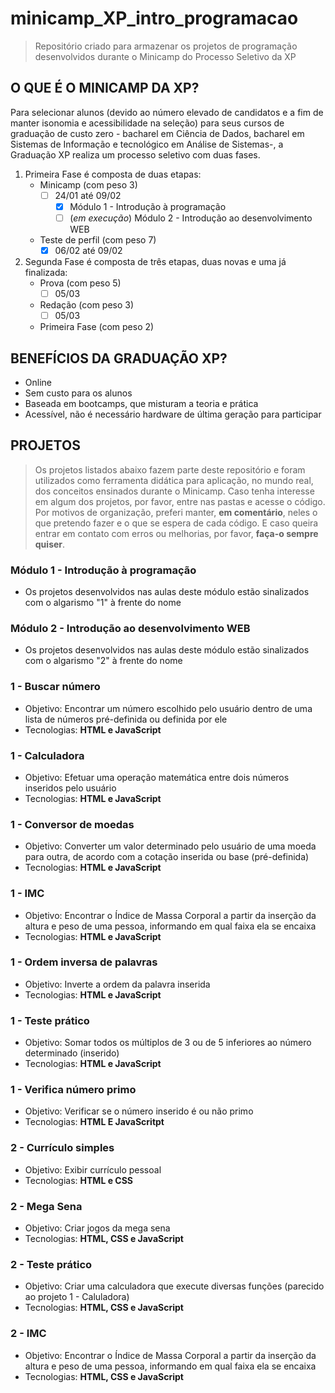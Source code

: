 # minicamp_XP_intro_programacao

> Repositório criado para armazenar os projetos de programação desenvolvidos durante o Minicamp do Processo Seletivo da XP

## O QUE É O MINICAMP DA XP?

Para selecionar alunos (devido ao número elevado de candidatos e a fim de manter isonomia e acessibilidade na seleção) para seus cursos de graduação de custo zero - bacharel em Ciência de Dados, bacharel em Sistemas de Informação e tecnológico em Análise de Sistemas-, a Graduação XP realiza um processo seletivo com duas fases.

1. Primeira Fase é composta de duas etapas:
   - Minicamp (com peso 3)
     - [ ] 24/01 até 09/02
       - [x] Módulo 1 - Introdução à programação
       - [ ] (_em execução_) Módulo 2 - Introdução ao desenvolvimento WEB
   - Teste de perfil (com peso 7)
     - [x] 06/02 até 09/02
2. Segunda Fase é composta de três etapas, duas novas e uma já finalizada:
   - Prova (com peso 5)
     - [ ] 05/03
   - Redação (com peso 3)
     - [ ] 05/03
   - Primeira Fase (com peso 2)

## BENEFÍCIOS DA GRADUAÇÃO XP?

- Online
- Sem custo para os alunos
- Baseada em bootcamps, que misturam a teoria e prática
- Acessível, não é necessário hardware de última geração para participar

## PROJETOS

> Os projetos listados abaixo fazem parte deste repositório e foram utilizados como ferramenta didática para aplicação, no mundo real, dos conceitos ensinados durante o Minicamp.
> Caso tenha interesse em algum dos projetos, por favor, entre nas pastas e acesse o código. Por motivos de organização, preferi manter, **em comentário**, neles o que pretendo fazer e o que se espera de cada código.
> E caso queira entrar em contato com erros ou melhorias, por favor, **faça-o sempre quiser**.

### Módulo 1 - Introdução à programação

- Os projetos desenvolvidos nas aulas deste módulo estão sinalizados com o algarismo "1" à frente do nome

### Módulo 2 - Introdução ao desenvolvimento WEB

- Os projetos desenvolvidos nas aulas deste módulo estão sinalizados com o algarismo "2" à frente do nome

### 1 - Buscar número

- Objetivo: Encontrar um número escolhido pelo usuário dentro de uma lista de números pré-definida ou definida por ele
- Tecnologias: **HTML e JavaScript**

### 1 - Calculadora

- Objetivo: Efetuar uma operação matemática entre dois números inseridos pelo usuário
- Tecnologias: **HTML e JavaScript**

### 1 - Conversor de moedas

- Objetivo: Converter um valor determinado pelo usuário de uma moeda para outra, de acordo com a cotação inserida ou base (pré-definida)
- Tecnologias: **HTML e JavaScript**

### 1 - IMC

- Objetivo: Encontrar o Índice de Massa Corporal a partir da inserção da altura e peso de uma pessoa, informando em qual faixa ela se encaixa
- Tecnologias: **HTML e JavaScript**

### 1 - Ordem inversa de palavras

- Objetivo: Inverte a ordem da palavra inserida
- Tecnologias: **HTML e JavaScript**

### 1 - Teste prático

- Objetivo: Somar todos os múltiplos de 3 ou de 5 inferiores ao número determinado (inserido)
- Tecnologias: **HTML e JavaScript**

### 1 - Verifica número primo

- Objetivo: Verificar se o número inserido é ou não primo
- Tecnologias: **HTML E JavaScritpt**

### 2 - Currículo simples

- Objetivo: Exibir currículo pessoal
- Tecnologias: **HTML e CSS**

### 2 - Mega Sena

- Objetivo: Criar jogos da mega sena
- Tecnologias: **HTML, CSS e JavaScript**

### 2 - Teste prático

- Objetivo: Criar uma calculadora que execute diversas funções (parecido ao projeto 1 - Caluladora)
- Tecnologias: **HTML, CSS e JavaScript**

### 2 - IMC

- Objetivo: Encontrar o Índice de Massa Corporal a partir da inserção da altura e peso de uma pessoa, informando em qual faixa ela se encaixa
- Tecnologias: **HTML, CSS e JavaScript**
